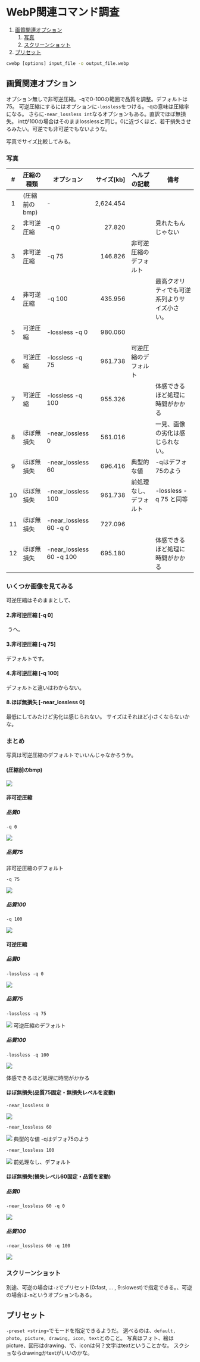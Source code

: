# WebP関連コマンド調査
 
<!-- @import "[TOC]" {cmd="toc" depthFrom=2 depthTo=3 orderedList=true} -->

<!-- code_chunk_output -->

1. [画質関連オプション](#画質関連オプション)
    1. [写真](#写真)
    2. [スクリーンショット](#スクリーンショット)
2. [プリセット](#プリセット)

<!-- /code_chunk_output -->
```cmd
cwebp [options] input_file -o output_file.webp
```


## 画質関連オプション
オプション無しで非可逆圧縮。-qで0-100の範囲で品質を調整。デフォルトは75。
可逆圧縮にするにはオプションに``-lossless``をつける。-qの意味は圧縮率になる。
さらに``-near_lossless int``なるオプションもある。直訳でほぼ無損失。
intが100の場合はそのままlosslessと同じ。0に近づくほど、若干損失させるみたい。可逆でも非可逆でもないような。

写真でサイズ比較してみる。

### 写真
|   #   |  圧縮の種類   |        オプション        | サイズ[kb] |      ヘルプの記載      |                     備考                     |
| :---: | ------------- | ------------------------ | ---------: | ---------------------- | -------------------------------------------- |
|   1   | (圧縮前のbmp) | -                        |  2,624.454 |                        |                                              |
|   2   | 非可逆圧縮    | -q 0                     |     27.820 |                        | 見れたもんじゃない                           |
|   3   | 非可逆圧縮    | -q 75                    |    146.826 | 非可逆圧縮のデフォルト |                                              |
|   4   | 非可逆圧縮    | -q 100                   |    435.956 |                        | 最高クオリティでも可逆系列よりサイズ小さい。 |
|   5   | 可逆圧縮      | -lossless -q 0           |    980.060 |                        |                                              |
|   6   | 可逆圧縮      | -lossless -q 75          |    961.738 | 可逆圧縮のデフォルト   |                                              |
|   7   | 可逆圧縮      | -lossless -q 100         |    955.326 |                        | 体感できるほど処理に時間がかかる             |
|   8   | ほぼ無損失    | -near_lossless 0         |    561.016 |                        | 一見、画像の劣化は感じられない。             |
|   9   | ほぼ無損失    | -near_lossless 60        |    696.416 | 典型的な値             | -qはデフォ75のよう                           |
|  10   | ほぼ無損失    | -near_lossless 100       |    961.738 | 前処理なし、デフォルト | -lossless -q 75 と同等                       |
|  11   | ほぼ無損失    | -near_lossless 60 -q 0   |    727.096 |                        |                                              |
|  12   | ほぼ無損失    | -near_lossless 60 -q 100 |    695.180 |                        | 体感できるほど処理に時間がかかる             |


### いくつか画像を見てみる
可逆圧縮はそのままとして、
#### 2.非可逆圧縮 [-q 0]
![]()
うへ。
#### 3.非可逆圧縮 [-q 75]
デフォルトです。
#### 4.非可逆圧縮 [-q 100]
デフォルトと違いはわからない。
#### 8.ほぼ無損失 [-near_lossless 0]
最低にしてみたけど劣化は感じられない。
サイズはそれほど小さくならないかな。


### まとめ
写真は可逆圧縮のデフォルトでいいんじゃなかろうか。

#### (圧縮前のbmp)
![](./input.bmp)


#### 非可逆圧縮
##### 品質0
```
-q 0
```
![](./output_q0.webp)


##### 品質75
非可逆圧縮のデフォルト
```
-q 75
```
![](./output_q75.webp)

##### 品質100
```
-q 100
```
![](./output_q100.webp)


#### 可逆圧縮
##### 品質0
```
-lossless -q 0
```
![](./output_lq0.webp)


##### 品質75
```
-lossless -q 75
```
![](./output_lq75.webp)
 可逆圧縮のデフォルト

##### 品質100
```
-lossless -q 100
```
![](./output_lq100.webp)

体感できるほど処理に時間がかかる
#### ほぼ無損失(品質75固定・無損失レベルを変動)
```
-near_lossless 0
```
![](./output_nl0.webp)


```
-near_lossless 60
```
![](./output_nl60.webp)
典型的な値
-qはデフォ75のよう
```
-near_lossless 100
```
![](./output_nl100.webp)
前処理なし、デフォルト

#### ほぼ無損失(損失レベル60固定・品質を変動)
##### 品質0
```
-near_lossless 60 -q 0
```
![](./output_nl60q0.webp)


##### 品質100
```
-near_lossless 60 -q 100
```
![](./output_nl60q100.webp)


### スクリーンショット


別途、可逆の場合は``-z``でプリセット(0:fast, ... , 9:slowest)で指定できる。、可逆の場合は``-m``というオプションもある。

## プリセット
``-preset <string>``でモードを指定できるようだ。
選べるのは、``default, photo, picture, drawing, icon, text``とのこと。
写真はフォト、絵はpicture、図形はdrawing、で、iconは何？文字はtextということかな。
スクショならdrawingかtextがいいのかな。

